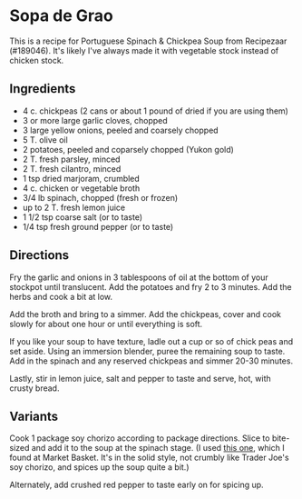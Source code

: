 # Sopa de Grao

This is a recipe for Portuguese Spinach & Chickpea Soup from Recipezaar (#189046).  It's likely I've always made it with vegetable stock instead of chicken stock.


## Ingredients

* 4 c. chickpeas (2 cans or about 1 pound of dried if you are using them)
* 3 or more large garlic cloves, chopped 
* 3 large yellow onions, peeled and coarsely chopped
* 5 T. olive oil
* 2 potatoes, peeled and coparsely chopped (Yukon gold)
* 2 T. fresh parsley, minced
* 2 T. fresh cilantro, minced
* 1 tsp dried marjoram, crumbled
* 4 c. chicken or vegetable broth
* 3/4 lb spinach, chopped (fresh or frozen)
* up to 2 T. fresh lemon juice 
* 1 1/2 tsp coarse salt (or to taste)
* 1/4 tsp fresh ground pepper (or to taste)

## Directions

Fry the garlic and onions in 3 tablespoons of oil at the bottom of your stockpot until translucent.  Add the potatoes and fry 2 to 3 minutes. Add the herbs and cook a bit at low.

Add the broth and bring to a simmer.  Add the chickpeas, cover and cook slowly for about one hour or until everything is soft.

If you like your soup to have texture, ladle out a cup or so of chick peas and set aside.
Using an immersion blender, puree the remaining soup to taste.
Add in the spinach and any reserved chickpeas and simmer 20-30 minutes.

Lastly, stir in lemon juice, salt and pepper to taste and serve, hot, with crusty bread.

## Variants

Cook 1 package soy chorizo according to package directions.  Slice to bite-sized and add it to the soup at the spinach stage.  (I used [this one](https://lightlife.com/product/smart-sausages-chorizo/), which I found at Market Basket.  It's in the solid style, not crumbly like Trader Joe's soy chorizo, and spices up the soup quite a bit.)

Alternately, add crushed red pepper to taste early on for spicing up.
